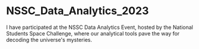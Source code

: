 # NSSC_Data_Analytics_2023
I have participated at the NSSC Data Analytics Event, hosted by the National Students Space Challenge, where our analytical tools pave the way for decoding the universe's mysteries. 
